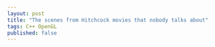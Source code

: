 ```yaml
---
layout: post
title: "The scenes from Hitchcock movies that nobody talks about"
tags: C++ OpenGL
published: false
---
```

